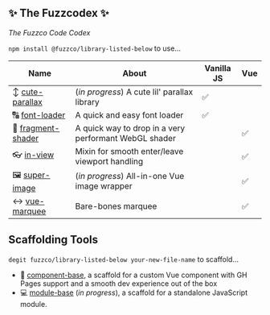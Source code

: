 ## ✨ The Fuzzcodex ✨

_The Fuzzco Code Codex_

`npm install @fuzzco/library-listed-below` to use...

| Name                                                            | About                                                 | Vanilla JS | Vue |
| --------------------------------------------------------------- | ----------------------------------------------------- | ---------- | --- |
| ↕️ [cute-parallax](https://github.com/fuzzco/cute-parallax)     | (_in progress_) A cute lil' parallax library          | ✅         |     |
| 🔠 [font-loader](https://github.com/fuzzco/font-loader)         | A quick and easy font loader                          | ✅         |     |
| 🎨 [fragment-shader](https://github.com/fuzzco/fragment-shader) | A quick way to drop in a very performant WebGL shader |            | ✅  |
| 👓 [in-view](https://github.com/fuzzco/in-view)                 | Mixin for smooth enter/leave viewport handling        |            | ✅  |
| 🖼️ [super-image](https://github.com/fuzzco/super-image)         | (_in progress_) All-in-one Vue image wrapper          |            | ✅  |
| ↔️ [vue-marquee](https://github.com/fuzzco/vue-marquee)         | Bare-bones marquee                                    |            | ✅  |

## Scaffolding Tools

`degit fuzzco/library-listed-below your-new-file-name` to scaffold...

-   🖖 [component-base](https://github.com/fuzzco/component-base), a scaffold for a custom Vue component with GH Pages support and a smooth dev experience out of the box
-   💻 [module-base](https://github.com/fuzzco/module-base) (_in progress_), a scaffold for a standalone JavaScript module.
